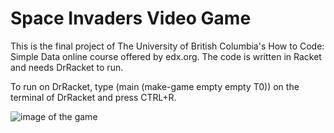 # Space Invaders Video Game

This is the final project of The University of British Columbia's How to Code: Simple Data online course offered by edx.org. The code is written in Racket and needs DrRacket to run.

To run on DrRacket, type (main (make-game empty empty T0)) on the terminal of DrRacket and press CTRL+R.

![image of the game](https://i.imgur.com/c2ZmKyf.png)
